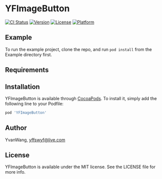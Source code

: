 # YFImageButton

[![CI Status](https://img.shields.io/travis/YvanWang/YFImageButton.svg?style=flat)](https://travis-ci.org/YvanWang/YFImageButton)
[![Version](https://img.shields.io/cocoapods/v/YFImageButton.svg?style=flat)](https://cocoapods.org/pods/YFImageButton)
[![License](https://img.shields.io/cocoapods/l/YFImageButton.svg?style=flat)](https://cocoapods.org/pods/YFImageButton)
[![Platform](https://img.shields.io/cocoapods/p/YFImageButton.svg?style=flat)](https://cocoapods.org/pods/YFImageButton)

## Example

To run the example project, clone the repo, and run `pod install` from the Example directory first.

## Requirements

## Installation

YFImageButton is available through [CocoaPods](https://cocoapods.org). To install
it, simply add the following line to your Podfile:

```ruby
pod 'YFImageButton'
```

## Author

YvanWang, yffswyf@live.com

## License

YFImageButton is available under the MIT license. See the LICENSE file for more info.
